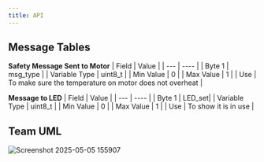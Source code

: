 ```yaml
---
title: API
---
```


 ## Message Tables
**Safety Message Sent to Motor**
| Field | Value |
| --- | ---- |
| Byte 1 | msg_type |
| Variable Type | uint8_t |
| Min Value | 0 |
| Max Value | 1 |
| Use | To make sure the temperature on motor does not overheat |

**Message to LED**
| Field | Value |
| --- | ---- |
| Byte 1 | LED_set|
| Variable Type | uint8_t |
| Min Value | 0 |
| Max Value | 1 |
| Use | To show it is in use |

## Team UML
![Screenshot 2025-05-05 155907](https://github.com/user-attachments/assets/471b7be5-e13f-4b95-80c2-1caec39096c8)
